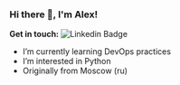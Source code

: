 ### Hi there 👋, I'm Alex!

**Get in touch:**
![Linkedin Badge](https://img.shields.io/badge/-ichetovkin-0072b1?style=flat&logo=Linkedin&logoColor=white&link=https://www.linkedin.com/in/aleksandr-ichetovkin-969a151a1)

- I’m currently learning DevOps practices
- I’m interested in Python
- Originally from Moscow (ru)

<!--
**Nezuur/Nezuur** is a ✨ _special_ ✨ repository because its `README.md` (this file) appears on your GitHub profile.

Here are some ideas to get you started:

- 🔭 I’m currently working on ...
- 🌱 I’m currently learning ...
- 👯 I’m looking to collaborate on ...
- 🤔 I’m looking for help with ...
- 💬 Ask me about ...
- 📫 How to reach me: ...
- 😄 Pronouns: ...
- ⚡ Fun fact: ...
-->
